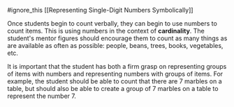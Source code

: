#ignore_this
[[Representing Single-Digit Numbers Symbolically]]

Once students begin to count verbally, they can begin to use numbers to count items. This is using numbers in the context of **cardinality**. The student's mentor figures should encourage them to count as many things as are available as often as possible: people, beans, trees, books, vegetables, etc.

It is important that the student has both a firm grasp on representing groups of items with numbers and representing numbers with groups of items. For example, the student should be able to count that there are 7 marbles on a table, but should also be able to create a group of 7 marbles on a table to represent the number 7.